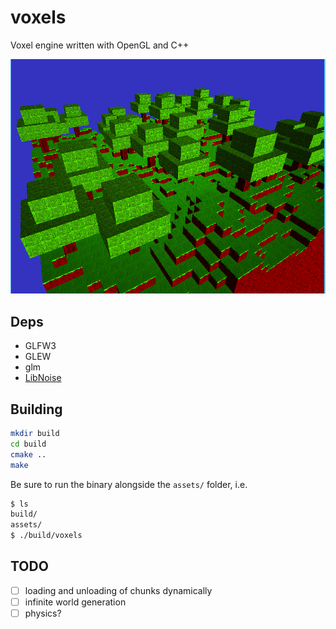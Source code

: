 # voxels

Voxel engine written with OpenGL and C++

![](screenshots/terrain.png)

## Deps

* GLFW3
* GLEW
* glm
* [LibNoise](http://libnoise.sourceforge.net/)

## Building

```bash
mkdir build
cd build
cmake ..
make
```

Be sure to run the binary alongside the `assets/` folder, i.e.

```bash
$ ls
build/
assets/
$ ./build/voxels
```

## TODO

- [ ] loading and unloading of chunks dynamically
- [ ] infinite world generation
- [ ] physics?
